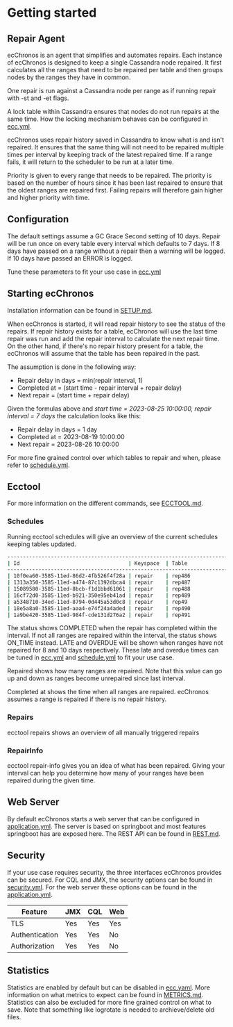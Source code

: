 # Getting started

## Repair Agent

ecChronos is an agent that simplifies and automates repairs. Each instance of ecChronos is designed to keep a single Cassandra node repaired.
It first calculates all the ranges that need to be repaired per table and then groups nodes by the ranges they have in common.

One repair is run against a Cassandra node per range as if running repair with -st and -et flags.

A lock table within Cassandra ensures that nodes do not run repairs at the same time. How the locking mechanism behaves
can be configured in [ecc.yml](../application/src/main/resources/ecc.yml).

ecChronos uses repair history saved in Cassandra to know what is and isn't repaired. It ensures that the same thing
will not need to be repaired multiple times per interval by keeping track of the latest repaired time. If a range fails,
it will return to the scheduler to be run at a later time.

Priority is given to every range that needs to be repaired. The priority is based on the number of hours since it has
been last repaired to ensure that the oldest ranges are repaired first. Failing repairs will therefore gain higher and higher
priority with time.

## Configuration

The default settings assume a GC Grace Second setting of 10 days. Repair will be run once on every table every interval which
defaults to 7 days. If 8 days have passed on a range without a repair then a warning will be logged. If 10 days have passed an ERROR is logged.

Tune these parameters to fit your use case in [ecc.yml](../application/src/main/resources/ecc.yml)

## Starting ecChronos

Installation information can be found in [SETUP.md](SETUP.md).

When ecChronos is started, it will read repair history to see the status of the repairs.
If repair history exists for a table, ecChronos will use the last time repair was run and add the repair interval to calculate the next repair time.
On the other hand, if there's no repair history present for a table, the ecChronos will assume that the table has been repaired in the past.

The assumption is done in the following way:
* Repair delay in days = min(repair interval, 1)
* Completed at = (start time - repair interval + repair delay)
* Next repair = (start time + repair delay)

Given the formulas above and *start time = 2023-08-25 10:00:00, repair interval = 7 days* the calculation looks like this:
* Repair delay in days = 1 day
* Completed at = 2023-08-19 10:00:00
* Next repair = 2023-08-26 10:00:00

For more fine grained control over which tables to repair and when, please refer to [schedule.yml](../application/src/main/resources/schedule.yml).

## Ecctool

For more information on the different commands, see [ECCTOOL.md](ECCTOOL.md).

### Schedules

Running ecctool schedules will give an overview of the current schedules keeping tables updated.


```bash
----------------------------------------------------------------------------------------------------------------------------------------------------
| Id                                   | Keyspace  | Table                   | Status    | Repaired(%) | Completed at        | Next repair         | 
----------------------------------------------------------------------------------------------------------------------------------------------------
| 10f0ea60-3585-11ed-86d2-4fb526f4f28a | repair    | rep486                  | ON_TIME   | 24.22       | 2022-09-20 10:00:35 | 2022-09-20 12:00:33 | 
| 1313a350-3585-11ed-a474-87c1392dbca4 | repair    | rep487                  | ON_TIME   | 0.00        | 2022-09-20 10:00:35 | 2022-09-20 12:00:35 | 
| 15089580-3585-11ed-8bcb-f1d1bbd61061 | repair    | rep488                  | ON_TIME   | 0.00        | 2022-09-20 10:00:35 | 2022-09-20 12:00:35 | 
| 16cf72d0-3585-11ed-b921-350e95eb41ad | repair    | rep489                  | ON_TIME   | 0.00        | 2022-09-20 10:00:35 | 2022-09-20 12:00:35 | 
| a5348710-34ed-11ed-8794-0d445a53d0c8 | repair    | rep49                   | ON_TIME   | 0.00        | 2022-09-20 10:00:35 | 2022-09-20 12:00:35 | 
| 18e5a8a0-3585-11ed-aaa4-e74f24a4aded | repair    | rep490                  | ON_TIME   | 0.00        | 2022-09-20 10:00:35 | 2022-09-20 12:00:35 | 
| 1a9be420-3585-11ed-984f-cde131d276a2 | repair    | rep491                  | ON_TIME   | 0.00        | 2022-09-20 10:00:35 | 2022-09-20 12:00:35 | 
```

The status shows COMPLETED when the repair has completed within the interval. If not all ranges are repaired within the interval, the status
shows ON_TIME instead. LATE and OVERDUE will be shown when ranges have not repaired for 8 and 10 days respectively.
These late and overdue times can be tuned in [ecc.yml](../application/src/main/resources/ecc.yml) and [schedule.yml](../application/src/main/resources/schedule.yml)
to fit your use case.

Repaired shows how many ranges are repaired. Note that this value can go up and down as ranges become unrepaired since last interval.

Completed at shows the time when all ranges are repaired. ecChronos assumes a range is repaired if there is no repair history.

### Repairs

ecctool repairs shows an overview of all manually triggered repairs

### RepairInfo

ecctool repair-info gives you an idea of what has been repaired. Giving your interval can help you determine how many of your ranges have been
repaired during the given time.

## Web Server

By default ecChronos starts a web server that can be configured in [application.yml](../application/src/main/resources/application.yml).
The server is based on springboot and most features springboot has are exposed here.
The REST API can be found in [REST.md](REST.md).


## Security

If your use case requires security, the three interfaces ecChronos provides can be secured.
For CQL and JMX, the security options can be found in [security.yml](../application/src/main/resources/security.yml).
For the web server these options can be found in the [application.yml](../application/src/main/resources/application.yml).

| Feature        | JMX | CQL | Web |
|----------------|-----|-----|-----|
| TLS            | Yes | Yes | Yes |
| Authentication | Yes | Yes | No  |
| Authorization  | Yes | Yes | No  |


## Statistics

Statistics are enabled by default but can be disabled in [ecc.yaml](../application/src/main/resources/ecc.yml). More information on
what metrics to expect can be found in [METRICS.md](METRICS.md). Statistics can also be excluded for more fine grained control on what to save.
Note that something like logrotate is needed to archieve/delete old files.